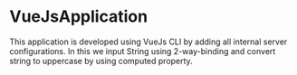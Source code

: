 # VueJsApplication
This application is developed using VueJs CLI by adding all internal server configurations. In this we input String using 2-way-binding and convert string to uppercase by using computed property.   
